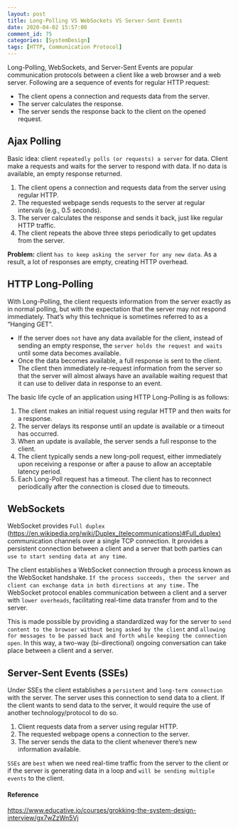 ```yaml
---
layout: post
title: Long-Polling VS WebSockets VS Server-Sent Events
date: 2020-04-02 15:57:00
comment_id: 75
categories: [SystemDesign]
tags: [HTTP, Communication Protocol]
---
```


Long-Polling, WebSockets, and Server-Sent Events are popular communication protocols between a client like a web browser and a web server. Following are a sequence of events for regular HTTP request:

- The client opens a connection and requests data from the server.
- The server calculates the response.
- The server sends the response back to the client on the opened request.

## Ajax Polling

Basic idea: client `repeatedly polls (or requests) a server` for data. Client make a requests and waits for the server to respond with data. If no data is available, an empty response returned.

1. The client opens a connection and requests data from the server using regular HTTP.
2. The requested webpage sends requests to the server at regular intervals (e.g., 0.5 seconds).
3. The server calculates the response and sends it back, just like regular HTTP traffic.
4. The client repeats the above three steps periodically to get updates from the server.

**Problem:** client `has to keep asking the server for any new data`. As a result, a lot of responses are empty, creating HTTP overhead.

## HTTP Long-Polling

With Long-Polling, the client requests information from the server exactly as in normal polling, but with the expectation that the server may not respond immediately. That’s why this technique is sometimes referred to as a “Hanging GET”.

- If the server does `not` have any data available for the client, instead of sending an empty response, the `server holds the request and waits` until some data becomes available.
- Once the data becomes available, a full response is sent to the client. The client then immediately re-request information from the server so that the server will almost always have an available waiting request that it can use to deliver data in response to an event.

The basic life cycle of an application using HTTP Long-Polling is as follows:

1. The client makes an initial request using regular HTTP and then waits for a response.
2. The server delays its response until an update is available or a timeout has occurred.
3. When an update is available, the server sends a full response to the client.
4. The client typically sends a new long-poll request, either immediately upon receiving a response or after a pause to allow an acceptable latency period.
5. Each Long-Poll request has a timeout. The client has to reconnect periodically after the connection is closed due to timeouts.

## WebSockets

WebSocket provides `Full duplex` (<https://en.wikipedia.org/wiki/Duplex_(telecommunications)#Full_duplex)> communication channels over a single TCP connection. It provides a persistent connection between a client and a server that both parties can `use to start sending data at any time`. 

The client establishes a WebSocket connection through a process known as the WebSocket handshake. `If the process succeeds, then the server and client can exchange data in both directions at any time.` The WebSocket protocol enables communication between a client and a server with `lower overheads`, facilitating real-time data transfer from and to the server. 

This is made possible by providing a standardized way for the server to `send content to the browser without being asked by the client` and `allowing for messages to be passed back and forth while keeping the connection open`. In this way, a two-way (bi-directional) ongoing conversation can take place between a client and a server.

## Server-Sent Events (SSEs)

Under SSEs the client establishes a `persistent` and `long-term connection` with the server. The server uses this connection to send data to a client. If the client wants to send data to the server, it would require the use of another technology/protocol to do so.

1. Client requests data from a server using regular HTTP.
2. The requested webpage opens a connection to the server.
3. The server sends the data to the client whenever there’s new information available.

`SSEs` are `best` when we need real-time traffic from the server to the client or if the server is generating data in a loop and `will be sending multiple events` to the client.

#### Reference

<https://www.educative.io/courses/grokking-the-system-design-interview/gx7wZzWn5Vj>